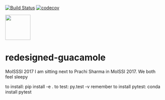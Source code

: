 [![Build Status](https://travis-ci.org/hungpham2017/redesigned-guacamole.svg?branch=master)](https://travis-ci.org/hungpham2017/redesigned-guacamole)
[![codecov](https://codecov.io/gh/hungpham2017/redesigned-guacamole/branch/master/graph/badge.svg)](https://codecov.io/gh/hungpham2017/redesigned-guacamole)

<div align="left">
  <img src="https://github.com/hungpham2017/redesigned-guacamole/tree/master/logo/download.jpg" height="80px"/>
</div>

# redesigned-guacamole
MolSSSI 2017
I am sitting next to Prachi Sharma in MolSSI 2017.
We both feel sleepy


to install: pip install -e .
to test: py.test -v
remember to install pytest: conda install pytest
